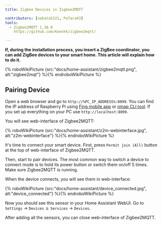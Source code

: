 ```yaml
---
title: Zigbee Devices in Zigbee2MQTT

contributors: [nakata5321, PaTara43]
tools:
  - Zigbee2MQTT 1.38.0
    https://github.com/Koenkk/zigbee2mqtt/

---
```


**If, during the installation process, you insert a ZigBee coordinator, you can add ZigBee devices to your smart home. This article will explain how to do it.**

{% roboWikiPicture {src:"docs/home-assistant/zigbee2mqtt.png", alt:"zigbee2mqt"} %}{% endroboWikiPicture %}

## Pairing Device

Open a web browser and go to `http://%PC_IP_ADDRESS%:8099`. You can find the IP address of Raspberry Pi
using [Fing mobile app](https://www.fing.com/products) or [nmap CLI tool](https://vitux.com/find-devices-connected-to-your-network-with-nmap/). If you set up everything on your PC use `http://localhost:8099`.

You will see web-interface of Zigbee2MQTT:


{% roboWikiPicture {src:"docs/home-assistant/z2m-webinterface.jpg", alt:"z2m-webinterface"} %}{% endroboWikiPicture %}


It's time to connect your smart device.
First, press `Permit join (All)` button at the top of web-interface of Zigbee2MQTT.

Then, start to pair devices. The most common way to switch a device to connect mode is to hold its power button or switch them on/off 5 times. Make sure Zigbee2MQTT is running.

When the device connects, you will see them in web-interface:

{% roboWikiPicture {src:"docs/home-assistant/device_connected.jpg", alt:"device_connected"} %}{% endroboWikiPicture %}

Now you should see this sensor in your Home Assistant WebUI. Go to `Settings` -> `Devices & Services` -> `Devices`.

After adding all the sensors, you can close web-interface of Zigbee2MQTT.

